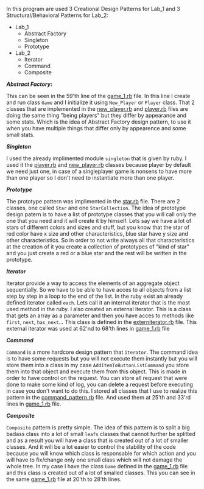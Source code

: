 
In this program are used 3 Creational Design Patterns for Lab_1 and 3 Structural/Behavioral Patterns for Lab_2:

  * Lab_1
    * Abstract Factory
    * Singleton
    * Prototype
  * Lab_2
    * Iterator 
    * Command 
    * Composite


  
***Abstract Factory:***

  This can be seen in the 59'th line of the [game_1.rb](https://github.com/UnnemotionalHyena/IPP/blob/master/Lab_1-2/game_1.rb) file. In this line I create and run class `Game` and I initialize it using `New_Player` or `Player` class. That 2 classes that are implemented in the [new_player.rb](https://github.com/UnnemotionalHyena/IPP/blob/master/Lab_1-2/new_player.rb) and [player.rb](https://github.com/UnnemotionalHyena/IPP/blob/master/Lab_1-2/player.rb) files are doing the same thing "being players" but they differ by appearance and some stats. Which is the idea of Abstract Factory design pattern, to use it when you have multiple things that differ only by appearence and some small stats.


***Singleton***

  I used the already implimented module `singleton` that is given by ruby. I used it the [player.rb](https://github.com/UnnemotionalHyena/IPP/blob/master/Lab_1-2/player.rb) and [new_player.rb](https://github.com/UnnemotionalHyena/IPP/blob/master/Lab_1-2/new_player.rb) classes because player by default we need just one, in case of a singleplayer game is nonsens to have more than one player so I don't need to instantiate more than one player.
  
  
***Prototype***

  The prototype pattern was implimented in the [star.rb](https://github.com/UnnemotionalHyena/IPP/blob/master/Lab_1-2/star.rb) file. There are 2 classes, one called `Star` and one `StarCollection`. The idea of prototype design patern is to have a list of prototype classes that you will call only the one that you need and it will create it by himself. Lets say we have a lot of stars of different colors and sizes and stuff, but you know that the star of red color have x size and other characteristics, blue star have y size and other characteristics. So in order to not write always all that characteristics at the creation of it you create a collection of prototypes of "kind of star" and you just create a red or a blue star and the rest will be written in the prototype.


***Iterator***

  Iterator provide a way to access the elements of an aggregate object sequentially. So we have to be able to have acces to all objects from a list step by step in a loop to the end of the list. In the ruby exist an already defined iterator called `each`. Lets call it an internal iterator that is the most used method in the ruby. I also created an external iterator. This is a class that gets an array as a parameter and then you have acces to methods like `first`, `next`, `has_next`... This class is defined in the [externiterator.rb](https://github.com/UnnemotionalHyena/IPP/blob/master/Lab_1-2/externiterator.rb) file. This external iterator was used at 62'nd to 68'th lines in [game_1.rb](https://github.com/UnnemotionalHyena/IPP/blob/master/Lab_1-2/game_1.rb) file


***Command***

  `Command` is a more hardcore design pattern that `iterator`. The command idea is to have some requests but you will not execute them instantly but you will store them into a class in my case `AddItemToButtonListCommand` you store them into that object and execute them from this object. This is made in order to have control on the request. You can store all request that were done to make some kind of log, you can delete a request before executing in case you don't want to do this. I stored all classes that I use to realize this pattern in the [command_pattern.rb](https://github.com/UnnemotionalHyena/IPP/blob/master/Lab_1-2/command_pattern.rb) file. And used them at 25'th and 33'rd lines in [game_1.rb](https://github.com/UnnemotionalHyena/IPP/blob/master/Lab_1-2/game_1.rb) file.

***Composite***

  `Composite` pattern is pretty simple. The idea of this pattern is to split a big badass class into a lot of small `leafs` classes that cannot further be splitted and as a result you will have a class that is created out of a lot of smaller classes. And it will be a lot easier to control the stability of the code because you will know which class is responsable for which action and you will have to fix/change only one small class which will not damage the whole tree. In my case I have the class `Game` defined in the [game_1.rb](https://github.com/UnnemotionalHyena/IPP/blob/master/Lab_1-2/game_1.rb) file and this class is created out of a lot of smalled classes. This you can see in the same [game_1.rb](https://github.com/UnnemotionalHyena/IPP/blob/master/Lab_1-2/game_1.rb) file at 20'th to 28'th lines.
